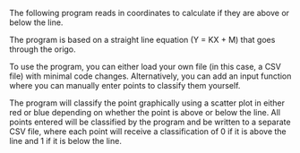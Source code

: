  
The following program reads in coordinates to calculate if they are above or below the line.

The program is based on a straight line equation (Y = KX + M) that goes through the origo.

To use the program, you can either load your own file (in this case, a CSV file) with minimal code changes. Alternatively, you can add an input function where you can manually enter points to classify them yourself.

The program will classify the point graphically using a scatter plot in either red or blue depending on whether the point is above or below the line. All points entered will be classified by the program and be written to a separate CSV file, where each point will receive a classification of 0 if it is above the line and 1 if it is below the line.

